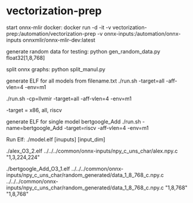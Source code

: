 # vectorization-prep
start onnx-mlir docker: docker run -d -it -v vectorization-prep:/automation/vectorization-prep -v onnx-inputs:/automation/onnx-inputs onnxmlir/onnx-mlir-dev:latest

generate random data for testing:
python gen_random_data.py float32[1,8,768]

split onnx graphs:
python split_manul.py

generate ELF for all models from filename.txt
./run.sh -target=all -aff-vlen=4 -env=m1

./run.sh -cp=llvmir -target=all -aff-vlen=4 -env=m1

-target = x86, all, riscv

generate ELF for single model bertgoogle_Add
./run.sh -name=bertgoogle_Add -target=riscv -aff-vlen=4 -env=m1

Run Elf: 
./model.elf [inuputs] [input_dim]

./alex_O3_2.elf ../../../common/onnx-inputs/npy_c_uns_char/alex.npy.c "1,3,224,224"

./bertgoogle_Add_O3_1.elf ../../../common/onnx-inputs/npy_c_uns_char/random_generated/data_1_8_768_c.npy.c  ../../../common/onnx-inputs/npy_c_uns_char/random_generated/data_1_8_768_c.npy.c  "1,8,768" "1,8,768"
